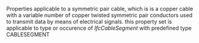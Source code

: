 Properties applicable to a symmetric pair cable, which is is a copper cable with a variable number of copper twisted symmetric pair conductors used to transmit data by means of electrical signals. this property set is applicable to type or occurence of _IfcCableSegment_ with predefined type CABLESEGMENT
